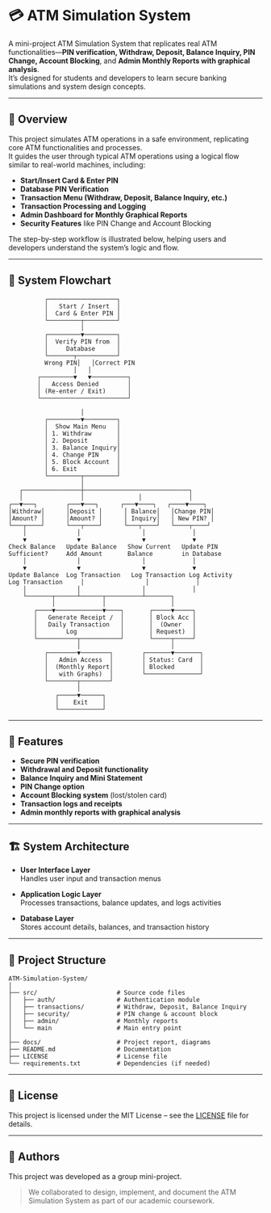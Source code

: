 # 💳 ATM Simulation System

A mini-project ATM Simulation System that replicates real ATM functionalities—**PIN verification, Withdraw, Deposit, Balance Inquiry, PIN Change, Account Blocking**, and **Admin Monthly Reports with graphical analysis**.  
It’s designed for students and developers to learn secure banking simulations and system design concepts.

---

## 📝 Overview

This project simulates ATM operations in a safe environment, replicating core ATM functionalities and processes.  
It guides the user through typical ATM operations using a logical flow similar to real-world machines, including:

- **Start/Insert Card & Enter PIN**
- **Database PIN Verification**
- **Transaction Menu (Withdraw, Deposit, Balance Inquiry, etc.)**
- **Transaction Processing and Logging**
- **Admin Dashboard for Monthly Graphical Reports**
- **Security Features** like PIN Change and Account Blocking

The step-by-step workflow is illustrated below, helping users and developers understand the system’s logic and flow.

---

## 🔄 System Flowchart

```
          ┌───────────────────┐
          │   Start / Insert  │
          │  Card & Enter PIN │
          └─────────┬─────────┘
                    │
          ┌─────────▼─────────┐
          │  Verify PIN from  │
          │     Database      │
          └───────┬───────────┘
          Wrong PIN│   │Correct PIN
                  │   │
        ┌─────────▼   ▼──────────┐
        │   Access Denied        │
        │ (Re-enter / Exit)      │
        └────────────────────────┘

                    │
          ┌─────────▼─────────┐
          │  Show Main Menu   │
          │ 1. Withdraw       │
          │ 2. Deposit        │
          │ 3. Balance Inquiry│
          │ 4. Change PIN     │
          │ 5. Block Account  │
          │ 6. Exit           │
          └─────────┬─────────┘
                    │
   ┌────────────────┼─────────────────────────────┐
   │                │               │             │
┌──▼───┐        ┌───▼───┐      ┌───▼────┐   ┌────▼────┐
│Withdraw│      │Deposit │      │ Balance│   │Change PIN│
│Amount? │      │Amount? │      │ Inquiry│   │ New PIN? │
└───┬────┘      └───┬────┘      └───┬────┘   └────┬────┘
    │              │                 │             │
    ▼              ▼                 ▼             ▼
Check Balance   Update Balance   Show Current   Update PIN
Sufficient?     Add Amount       Balance        in Database
    │              │                 │             │
    ▼              ▼                 ▼             ▼
Update Balance  Log Transaction   Log Transaction Log Activity
Log Transaction     │                 │             │
    │              │                 │             │
    └───────┬──────┴──────┬──────────┴───────┐
            │             │                  │
       ┌────▼─────────────▼────┐       ┌─────▼─────┐
       │   Generate Receipt /  │       │ Block Acc │
       │   Daily Transaction   │       │  (Owner   │
       │        Log            │       │ Request)  │
       └───────────┬───────────┘       └─────┬─────┘
                   │                         │
          ┌────────▼────────┐        ┌───────▼───────┐
          │   Admin Access  │        │ Status: Card  │
          │  (Monthly Report│        │ Blocked       │
          │   with Graphs)  │        └───────────────┘
          └────────┬────────┘
                   │
             ┌─────▼──────┐
             │    Exit    │
             └────────────┘
```

---

## 🚀 Features

- **Secure PIN verification**
- **Withdrawal and Deposit functionality**
- **Balance Inquiry and Mini Statement**
- **PIN Change option**
- **Account Blocking system** (lost/stolen card)
- **Transaction logs and receipts**
- **Admin monthly reports with graphical analysis**

---

## 🏗️ System Architecture

- **User Interface Layer**  
  Handles user input and transaction menus

- **Application Logic Layer**  
  Processes transactions, balance updates, and logs activities

- **Database Layer**  
  Stores account details, balances, and transaction history

---

## 📁 Project Structure

```
ATM-Simulation-System/
│
├── src/                      # Source code files
│   ├── auth/                 # Authentication module
│   ├── transactions/         # Withdraw, Deposit, Balance Inquiry
│   ├── security/             # PIN change & account block
│   ├── admin/                # Monthly reports
│   └── main                  # Main entry point
│
├── docs/                     # Project report, diagrams
├── README.md                 # Documentation
├── LICENSE                   # License file
└── requirements.txt          # Dependencies (if needed)
```

---

## 📄 License

This project is licensed under the MIT License – see the [LICENSE](LICENSE) file for details.

---

## 👥 Authors

This project was developed as a group mini-project.

> We collaborated to design, implement, and document the ATM Simulation System as part of our academic coursework.
